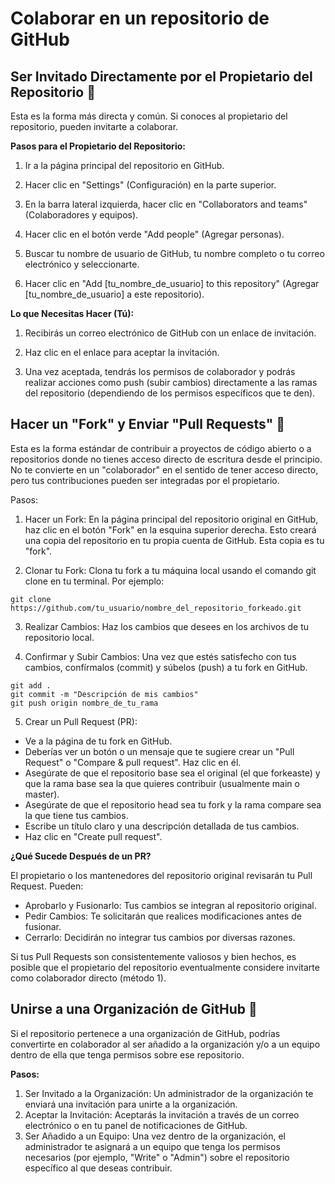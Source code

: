 # Colaborar en un repositorio de GitHub

## Ser Invitado Directamente por el Propietario del Repositorio 📨

Esta es la forma más directa y común. Si conoces al propietario del repositorio, pueden invitarte a colaborar.

**Pasos para el Propietario del Repositorio:**

1. Ir a la página principal del repositorio en GitHub.

2. Hacer clic en "Settings" (Configuración) en la parte superior.

3. En la barra lateral izquierda, hacer clic en "Collaborators and teams" (Colaboradores y equipos).

4. Hacer clic en el botón verde "Add people" (Agregar personas).

5. Buscar tu nombre de usuario de GitHub, tu nombre completo o tu correo electrónico y seleccionarte.

6. Hacer clic en "Add [tu_nombre_de_usuario] to this repository" (Agregar [tu_nombre_de_usuario] a este repositorio).

**Lo que Necesitas Hacer (Tú):**

1. Recibirás un correo electrónico de GitHub con un enlace de invitación.

2. Haz clic en el enlace para aceptar la invitación.

3. Una vez aceptada, tendrás los permisos de colaborador y podrás realizar acciones como push (subir cambios) directamente a las ramas del repositorio (dependiendo de los permisos específicos que te den).

## Hacer un "Fork" y Enviar "Pull Requests" 🔄

Esta es la forma estándar de contribuir a proyectos de código abierto o a repositorios donde no tienes acceso directo de escritura desde el principio. No te convierte en un "colaborador" en el sentido de tener acceso directo, pero tus contribuciones pueden ser integradas por el propietario.

Pasos:

1. Hacer un Fork: En la página principal del repositorio original en GitHub, haz clic en el botón "Fork" en la esquina superior derecha. Esto creará una copia del repositorio en tu propia cuenta de GitHub. Esta copia es tu "fork".

2. Clonar tu Fork: Clona tu fork a tu máquina local usando el comando git clone en tu terminal. Por ejemplo:

```
git clone https://github.com/tu_usuario/nombre_del_repositorio_forkeado.git
```

3. Realizar Cambios: Haz los cambios que desees en los archivos de tu repositorio local.

4. Confirmar y Subir Cambios: Una vez que estés satisfecho con tus cambios, confírmalos (commit) y súbelos (push) a tu fork en GitHub.

```
git add .
git commit -m "Descripción de mis cambios"
git push origin nombre_de_tu_rama
```

5. Crear un Pull Request (PR):

- Ve a la página de tu fork en GitHub.
- Deberías ver un botón o un mensaje que te sugiere crear un "Pull Request" o "Compare & pull request". Haz clic en él.
- Asegúrate de que el repositorio base sea el original (el que forkeaste) y que la rama base sea la que quieres contribuir (usualmente main o master).
- Asegúrate de que el repositorio head sea tu fork y la rama compare sea la que tiene tus cambios.
- Escribe un título claro y una descripción detallada de tus cambios.
- Haz clic en "Create pull request".

**¿Qué Sucede Después de un PR?**

El propietario o los mantenedores del repositorio original revisarán tu Pull Request. Pueden:

- Aprobarlo y Fusionarlo: Tus cambios se integran al repositorio original.
- Pedir Cambios: Te solicitarán que realices modificaciones antes de fusionar.
- Cerrarlo: Decidirán no integrar tus cambios por diversas razones.

Si tus Pull Requests son consistentemente valiosos y bien hechos, es posible que el propietario del repositorio eventualmente considere invitarte como colaborador directo (método 1).

## Unirse a una Organización de GitHub 🏢

Si el repositorio pertenece a una organización de GitHub, podrías convertirte en colaborador al ser añadido a la organización y/o a un equipo dentro de ella que tenga permisos sobre ese repositorio.

**Pasos:**

1. Ser Invitado a la Organización: Un administrador de la organización te enviará una invitación para unirte a la organización.
2. Aceptar la Invitación: Aceptarás la invitación a través de un correo electrónico o en tu panel de notificaciones de GitHub.
3. Ser Añadido a un Equipo: Una vez dentro de la organización, el administrador te asignará a un equipo que tenga los permisos necesarios (por ejemplo, "Write" o "Admin") sobre el repositorio específico al que deseas contribuir.
